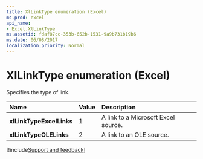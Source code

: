 ```yaml
---
title: XlLinkType enumeration (Excel)
ms.prod: excel
api_name:
- Excel.XlLinkType
ms.assetid: fdaf87cc-353b-652b-1531-9a9b731b19b6
ms.date: 06/08/2017
localization_priority: Normal
---
```



# XlLinkType enumeration (Excel)

Specifies the type of link.



|Name|Value|Description|
|:-----|:-----|:-----|
| **xlLinkTypeExcelLinks**|1|A link to a Microsoft Excel source.|
| **xlLinkTypeOLELinks**|2|A link to an OLE source.|

[!include[Support and feedback](~/includes/feedback-boilerplate.md)]